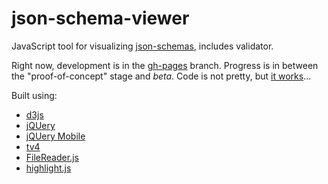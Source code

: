 json-schema-viewer
==================

JavaScript tool for visualizing [json-schemas](http://json-schema.org/), includes validator.

Right now, development is in the [gh-pages](https://github.com/jlblcc/json-schema-viewer/tree/gh-pages) branch.
Progress is in between the "proof-of-concept" stage and *beta*. Code is not pretty, but [it works](http://jlblcc.github.io/json-schema-viewer/)...

Built using:
 - [d3js](http://d3js.org/)
 - [jQUery](http://jquery.com/)
 - [jQUery Mobile](http://jquerymobile.com/)
 - [tv4](http://geraintluff.github.io/tv4/)
 - [FileReader.js](http://bgrins.github.io/filereader.js/)
 - [highlight.js](https://highlightjs.org/)
